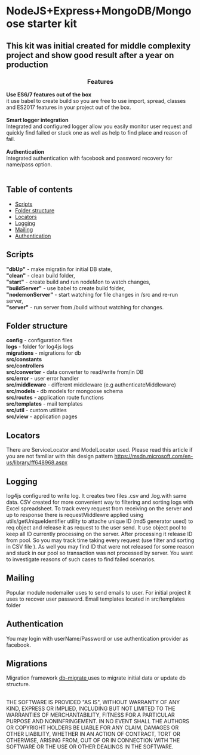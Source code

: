 
<h1>NodeJS+Express+MongoDB/Mongoose starter kit</h1>

<h2>This kit was initial created for middle complexity project and show good result 
after a year on production
 
 <h3 align="center">Features</h3>
 <b>Use ES6/7 features out of the box</b><br/>
it use babel to create build so you are free to use import, spread, classes and ES2017 features 
in your project out of the box.<br/>
<br/>
 <b>Smart logger integration</b><br/>
Integrated and configured logger allow you easily monitor user request and quickly find failed or
 stuck one as well as help to find place and reason of fail.<br/>
<br/>
 <b>Authentication</b><br/>
Integrated authentication with facebook and password recovery for name/pass option.<br/>
<br/>
 
  ## Table of contents
  * [Scripts](#scripts)
  * [Folder structure](#folder-structure)
  * [Locators](#locators)
  * [Logging](#logging)
  * [Mailing](#mailing)
  * [Authentication](#authentication)
  

## Scripts

 <b>"dbUp"</b> - make migratin for initial DB state,<br/>
 <b>"clean"</b> - clean build folder,<br/>
 <b>"start"</b> - create build and run nodeMon to watch changes,<br/>
 <b>"buildServer"</b> - use babel to create build folder,<br/>
 <b>"nodemonServer"</b> - start watching for file changes in /src and re-run server,<br/> 
 <b>"server"</b> - run server from /build without watching for changes.<br/>


## Folder structure

  <b>config</b> - configuration files<br/>
  <b>logs</b> - folder for log4js logs<br/>
  <b>migrations</b> - migrations for db<br/>
  <b>src/constants</b><br/>
  <b>src/controllers</b><br/>
  <b>src/converter</b> - data converter to read/write from/in DB<br/>
  <b>src/error</b> - user error handler<br/>
  <b>src/middleware</b> - different middleware (e.g authenticateMiddleware)<br/> 
  <b>src/models</b> - db models for mongoose schema<br/>
  <b>src/routes</b> - application route functions<br/>
  <b>src/templates</b> - mail templates<br/>
  <b>src/util</b> - custom utilities<br/>
  <b>src/view</b> - application pages<br/>
  
  
## Locators

   There are ServiceLocator and ModelLocator used. Please read this article if you are not 
   familiar with this design pattern https://msdn.microsoft.com/en-us/library/ff648968.aspx 
      
  
## Logging
  
  log4js configured to write log. It creates two files .csv and .log.with same data. CSV created 
  for more convenient way to filtering and sorting logs with Excel spreadsheet. 
  To track every request from receiving on the server and up to response there is requestMiddlewre
   applied using utils/getUniqueIdentifier utility to attache unique ID (md5 generator used) to 
   req object and release it as request to the user send. It use object pool to keep all ID 
   currently processing on the server. After processing it release ID from pool. So you may 
  track time taking every request (use filter and sorting in CSV file ). As well you may find ID that 
  were not released for some reason and stuck in our pool so transaction was not processed by 
  server. You want to investigate reasons of such cases to find failed scenarios.  
  
  
## Mailing
   
   Popular module nodemailer uses to send emails to user. For initial project it uses to recover 
   user password. Email templates located in src/templates folder
   
   
## Authentication
  
  You may login with userName/Password or use  authentication provider as facebook.  
  
   
## Migrations
  
  Migration framework <a href='https://www.npmjs.com/package/db-migrate' > db-migrate </a> uses to 
  migrate 
  initial data or update db structure.<br/>
  <br/>
  
  THE SOFTWARE IS PROVIDED "AS IS", WITHOUT WARRANTY OF ANY KIND, EXPRESS OR IMPLIED, INCLUDING BUT NOT LIMITED TO THE WARRANTIES OF MERCHANTABILITY, FITNESS FOR A PARTICULAR PURPOSE AND NONINFRINGEMENT. IN NO EVENT SHALL THE AUTHORS OR COPYRIGHT HOLDERS BE LIABLE FOR ANY CLAIM, DAMAGES OR OTHER LIABILITY, WHETHER IN AN ACTION OF CONTRACT, TORT OR OTHERWISE, ARISING FROM, OUT OF OR IN CONNECTION WITH THE SOFTWARE OR THE USE OR OTHER DEALINGS IN THE SOFTWARE.
  
